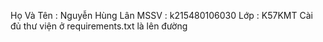 Họ Và Tên : Nguyễn Hùng Lân 
MSSV : k215480106030
Lớp : K57KMT
Cài đủ thư viện ở requirements.txt là lên đường
